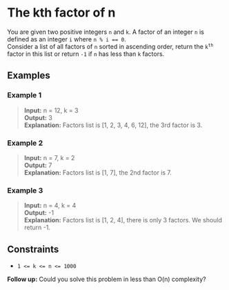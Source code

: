 # The kth factor of n

You are given two positive integers `n` and `k`. A factor of an integer `n` is defined as an integer `i` where `n % i == 0`.  
Consider a list of all factors of `n` sorted in ascending order, return the <code>k<sup>th</sup></code> factor in this list or return `-1` if `n` has less than `k` factors.

## Examples
### Example 1
> **Input:** n = 12, k = 3  
> **Output:** 3  
> **Explanation:** Factors list is [1, 2, 3, 4, 6, 12], the 3rd factor is 3.

### Example 2
> **Input:** n = 7, k = 2  
> **Output:** 7  
> **Explanation:** Factors list is [1, 7], the 2nd factor is 7.

### Example 3
> **Input:** n = 4, k = 4  
> **Output:** -1  
> **Explanation:** Factors list is [1, 2, 4], there is only 3 factors. We should return -1.

## Constraints

- `1 <= k <= n <= 1000`
 

**Follow up:**
Could you solve this problem in less than O(n) complexity?